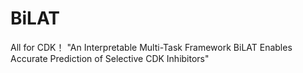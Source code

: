 # BiLAT
All for CDK！
"An Interpretable Multi-Task Framework BiLAT Enables Accurate Prediction of Selective CDK Inhibitors"
